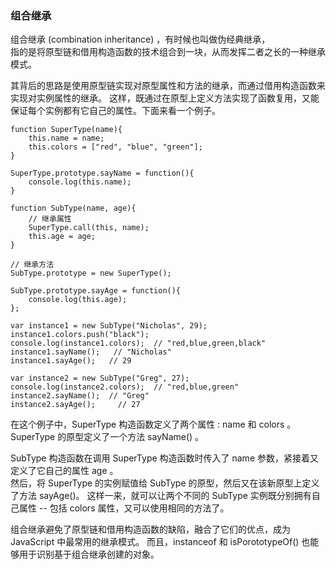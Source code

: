 ### 组合继承

组合继承 (combination inheritance) ，有时候也叫做伪经典继承，  
指的是<red>将原型链和借用构造函数的技术组合到一块</red>，从而发挥二者之长的一种继承模式。

其背后的思路是<red>使用原型链实现对原型属性和方法的继承</red>，而<red>通过借用构造函数来实现对实例属性的继承</red>。
这样，既通过在原型上定义方法实现了函数复用，又能保证每个实例都有它自己的属性。下面来看一个例子。  

	function SuperType(name){
    	this.name = name;
        this.colors = ["red", "blue", "green"];
    }

    SuperType.prototype.sayName = function(){
    	console.log(this.name);
    }

    function SubType(name, age){
    	// 继承属性
        SuperType.call(this, name);
        this.age = age;
    }

    // 继承方法 
    SubType.prototype = new SuperType();

    SubType.prototype.sayAge = function(){
    	console.log(this.age);
    };

    var instance1 = new SubType("Nicholas", 29);
    instance1.colors.push("black");
    console.log(instance1.colors);  // "red,blue,green,black"
    instance1.sayName();   // "Nicholas"
    instance1.sayAge();   // 29

    var instance2 = new SubType("Greg", 27);
    console.log(instance2.colors);  // "red,blue,green"
    instance2.sayName();  // "Greg"
    instance2.sayAge();     // 27

在这个例子中，SuperType 构造函数定义了两个属性 : name 和 colors 。  
SuperType 的原型定义了一个方法 sayName() 。  

SubType 构造函数在调用 SuperType 构造函数时传入了 name 参数，紧接着又定义了它自己的属性 age 。  
然后，将 <red>SuperType 的实例</red>赋值给 <red>SubType 的原型</red>，然后又在该新原型上定义了方法 sayAge()。
这样一来，就可以让两个不同的 SubType 实例既分别拥有自己属性 -- 包括 colors 属性，又可以使用相同的方法了。  

组合继承避免了原型链和借用构造函数的缺陷，融合了它们的优点，成为 JavaScript 中<red>最常用的继承模式</red>。
而且，instanceof 和 isPorototypeOf() 也能够用于识别基于组合继承创建的对象。


